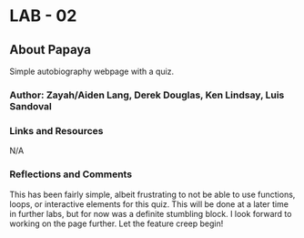 # LAB - 02

## About Papaya

Simple autobiography webpage with a quiz.

### Author: Zayah/Aiden Lang, Derek Douglas, Ken Lindsay, Luis Sandoval

### Links and Resources
<!-- * [submission PR](http://xyz.com)
* Any Links you used as reference -->
N/A
### Reflections and Comments
This has been fairly simple, albeit frustrating to not be able to use functions, loops, or interactive elements for this quiz. This will be done at a later time in further labs, but for now was a definite stumbling block. I look forward to working on the page further. Let the feature creep begin!
